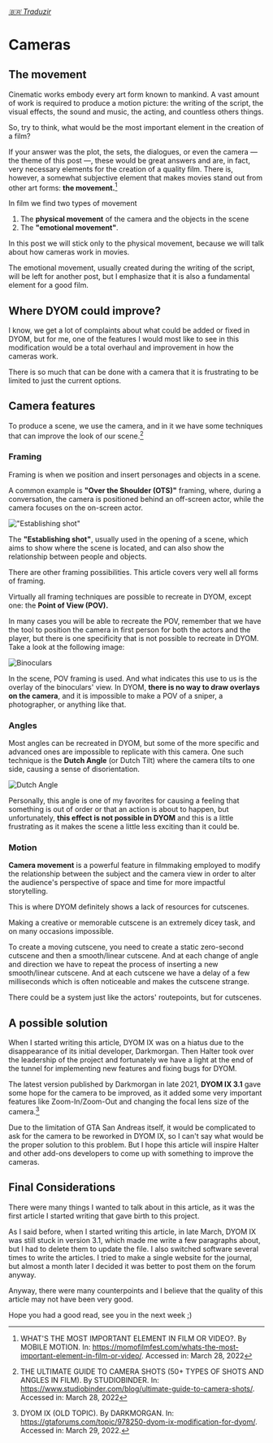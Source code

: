 ###### [:brazil: Traduzir](Portuguese.MD)

# Cameras

## The movement

Cinematic works embody every art form known to mankind. A vast amount of work is required to produce a motion picture: the writing of the script, the visual effects, the sound and music, the acting, and countless others things.

So, try to think, what would be the most important element in the creation of a film?

If your answer was the plot, the sets, the dialogues, or even the camera &mdash; the theme of this post &mdash;, these would be great answers and are, in fact, very necessary elements for the creation of a quality film. There is, however, a somewhat subjective element that makes movies stand out from other art forms: **the movement.**[^movement]

In film we find two types of movement

1. The **physical movement** of the camera and the objects in the scene
2. The **"emotional movement"**.

In this post we will stick only to the physical movement, because we will talk about how cameras work in movies.

The emotional movement, usually created during the writing of the script, will be left for another post, but I emphasize that it is also a fundamental element for a good film.

## Where DYOM could improve?

I know, we get a lot of complaints about what could be added or fixed in DYOM, but for me, one of the features I would most like to see in this modification would be a total overhaul and improvement in how the cameras work.

There is so much that can be done with a camera that it is frustrating to be limited to just the current options.

## Camera features

To produce a scene, we use the camera, and in it we have some techniques that can improve the look of our scene.[^camera]

### Framing

Framing is when we position and insert personages and objects in a scene.

A common example is **"Over the Shoulder (OTS)"** framing, where, during a conversation, the camera is positioned behind an off-screen actor, while the camera focuses on the on-screen actor.

!["Establishing shot"](https://nofilmschool.com/sites/default/files/styles/article_wide/public/bbcenterfinal.jpg?itok=PzzNFVfz)

The **"Establishing shot"**, usually used in the opening of a scene, which aims to show where the scene is located, and can also show the relationship between people and objects.

There are other framing possibilities. This article covers very well all forms of framing.

Virtually all framing techniques are possible to recreate in DYOM, except one: the **Point of View (POV).**

In many cases you will be able to recreate the POV, remember that we have the tool to position the camera in first person for both the actors and the player, but there is one specificity that is not possible to recreate in DYOM. Take a look at the following image:

![Binoculars](https://mobilemoviemaking.com/wp-content/uploads/2015/04/binoculars.jpg)

In the scene, POV framing is used. And what indicates this use to us is the overlay of the binoculars' view. In DYOM, **there is no way to draw overlays on the camera**, and it is impossible to make a POV of a sniper, a photographer, or anything like that.

### Angles

Most angles can be recreated in DYOM, but some of the more specific and advanced ones are impossible to replicate with this camera. One such technique is the **Dutch Angle** (or Dutch Tilt) where the camera tilts to one side, causing a sense of disorientation.

![Dutch Angle](https://853850.smushcdn.com/1835671/wp-content/uploads/2021/06/What-is-Dutch-Angle.jpg?lossy=1&strip=1&webp=1)

Personally, this angle is one of my favorites for causing a feeling that something is out of order or that an action is about to happen, but unfortunately, **this effect is not possible in DYOM** and this is a little frustrating as it makes the scene a little less exciting than it could be.

### Motion

**Camera movement** is a powerful feature in filmmaking employed to modify the relationship between the subject and the camera view in order to alter the audience's perspective of space and time for more impactful storytelling.

This is where DYOM definitely shows a lack of resources for cutscenes.

Making a creative or memorable cutscene is an extremely dicey task, and on many occasions impossible.

To create a moving cutscene, you need to create a static zero-second cutscene and then a smooth/linear cutscene. And at each change of angle and direction we have to repeat the process of inserting a new smooth/linear cutscene. And at each cutscene we have a delay of a few milliseconds which is often noticeable and makes the cutscene strange.

There could be a system just like the actors' routepoints, but for cutscenes.

## A possible solution

When I started writing this article, DYOM IX was on a hiatus due to the disappearance of its initial developer, Darkmorgan. Then Halter took over the leadership of the project and fortunately we have a light at the end of the tunnel for implementing new features and fixing bugs for DYOM.

The latest version published by Darkmorgan in late 2021, **DYOM IX 3.1** gave some hope for the camera to be improved, as it added some very important features like Zoom-In/Zoom-Out and changing the focal lens size of the camera.[^ix]

Due to the limitation of GTA San Andreas itself, it would be complicated to ask for the camera to be reworked in DYOM IX, so I can't say what would be the proper solution to this problem. But I hope this article will inspire Halter and other add-ons developers to come up with something to improve the cameras.

## Final Considerations

There were many things I wanted to talk about in this article, as it was the first article I started writing that gave birth to this project.

As I said before, when I started writing this article, in late March, DYOM IX was still stuck in version 3.1, which made me write a few paragraphs about, but I had to delete them to update the file. I also switched software several times to write the articles. I tried to make a single website for the journal, but almost a month later I decided it was better to post them on the forum anyway.

Anyway, there were many counterpoints and I believe that the quality of this article may not have been very good.

Hope you had a good read, see you in the next week ;)

[^movement]: WHAT'S THE MOST IMPORTANT ELEMENT IN FILM OR VIDEO?. By MOBILE MOTION. In: https://momofilmfest.com/whats-the-most-important-element-in-film-or-video/. Accessed in: March 28, 2022
[^camera]: THE ULTIMATE GUIDE TO CAMERA SHOTS (50+ TYPES OF SHOTS AND ANGLES IN FILM). By STUDIOBINDER. In: https://www.studiobinder.com/blog/ultimate-guide-to-camera-shots/. Accessed in: March 28, 2022
[^ix]: DYOM IX (OLD TOPIC). By DARKMORGAN. In: https://gtaforums.com/topic/978250-dyom-ix-modification-for-dyom/. Accessed in: March 29, 2022.
